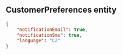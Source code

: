 ## CustomerPreferences entity

```json
{
    "notificationEmail": true,
    "notificationSms": true,
    "language": "CZ"
}
```
